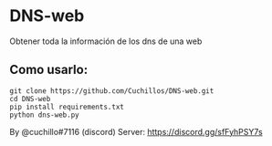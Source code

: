 # DNS-web
Obtener toda la información de los dns de una web

Como usarlo:
------------

```
git clone https://github.com/Cuchillos/DNS-web.git
cd DNS-web
pip install requirements.txt
python dns-web.py
```

By @cuchillo#7116 (discord)
Server: https://discord.gg/sfFyhPSY7s
